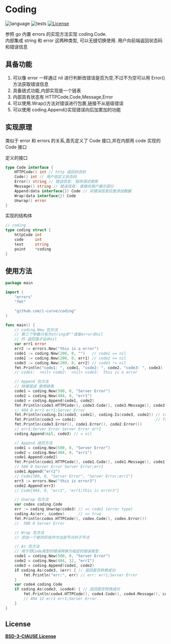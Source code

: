 # Coding

![language](https://img.shields.io/badge/language-go-brightgreen) ![tests](https://img.shields.io/badge/tests-passing-brightgreen) [![License](https://img.shields.io/badge/license-BSD--3-brightgreen)](LICENSE)

参照 go 内置 errors 的实现方法实现 coding.Code.  
内部集成 string 和 error 这两种类型, 可以无缝切换使用.
用户向前端返回状态码和错误信息

## 具备功能

1. 可以像 error 一样通过 nil 进行判断改错误是否为空,不过不为空可以用 Error()方法获取错误信息
2. 具备链式功能,内部实现是一个链表
3. 内部具有状态有 HTTPCode,Code,Message,Error
4. 可以使用.Wrap()方法对错误进行包裹,链接不从层级错误
5. 可以使用 coding.Append()实现错误向后加累加的功能

## 实现原理

类似于 error 和 errors 的关系,首先定义了 Code 接口,并在内部用 code 实现的 Code 接口

定义的接口

```go
type Code interface {
	HTTPCode() int // http 返回状态码
	Code() int // 用户自定义状态码
	Error() string // 错误信息: 程序调试使用
	Message() string // 错误信息: 直接向用户展示部分
	Append(data interface{}) Code // 向错误信息后面添加数据
	Wrap(data interface{}) Code
	Unwrap() error
}
```

实现的结构体

```go
// coding .
type coding struct {
	httpCode int
	code     int
	text     string
	point    *coding
}
```

## 使用方法

```go
package main

import (
	"errors"
	"fmt"

	"github.com/i-curve/coding"
)

func main() {
	// coding.New 包方法
	// 第三个参数只有为string非""或者error非nil
	// 时 返回值才会非nil
	var err1 error
	err2 := errors.New("this is a error")
	code1 := coding.New(200, 0, "")   // code1 == nil
	code2 := coding.New(200, 0, err1) // code2 == nil
	code3 := coding.New(200, 0, err2) // code3 != nil
	fmt.Println("code1: ", code1, "code2: ", code2, "code3: ", code3)
	// code1:  <nil> code2:  <nil> code3:  this is a error

	// Append 包方法
	// 拼接错误 使用链表
	code1 = coding.New(500, 0, "Server Error")
	code2 = coding.New(404, 0, "err1")
	code3 = coding.Append(code1, code2)
	fmt.Println(code3.HTTPCode(), code3.Code(), code3.Message(), code3.Error())
	// 404 0 err1 err1;Server Error
	fmt.Println(coding.Is(code3, code1), coding.Is(code3, code2)) // true false
	fmt.Println(code3 == code1)                                   // false
	fmt.Println(code3.Error(), code1.Error(), code2.Error())
	// err1;Server Error Server Error err1
	coding.Append(nil, code3) // = nil

	// Append 成员方法
	code1 = coding.New(500, 0, "Server Error")
	code2 = coding.New(404, 0, "err1")
	code1.Append(code2)
	fmt.Println(code1.HTTPCode(), code1.Code(), code1.Message(), code1.Error())
	// 500 0 Server Error Server Error;err1
	code1.Append("err2")
	// Code{500, 0, "Server Error", "Server Error;err2"}
	err3 := errors.New("this is error3")
	code2.Append(err3)
	// Code{404, 0, "err1", "err1;this is error3"}

	// Unwrap 包方法
	var codex coding.Code
	err := coding.Unwrap(code3) // => code1 (error type)
	coding.As(err, &codex)      // => true
	fmt.Println(codex.HTTPCode(), codex.Code(), codex.Error())
	//  500 0 Server Error

	// Wrap 包方法
	// 添加一个新的阶段作为当前节点的子节点

	// As 包方法
	// 用于把Code类型的错误转换为指定的错误类型
	code1 = coding.New(500, 0, "Server Error")
	code2 = coding.New(404, 12, "err1")
	code3 = coding.Append(code1, code2)
	if coding.As(code3, &err) { // 返回是否转换成功
		fmt.Println("err:", err) // err: err1;Server Error
	}
	var code4 coding.Code
	if coding.As(code3, &code4) { // 返回是否转换成功
		fmt.Println(code4.HTTPCode(), code4.Code(), code4.Message(), code4.Error())
		// 404 12 err1 err1;Server Error
	}
}

```

## License

**[BSD-3-ClAUSE License](LICENSE)**

